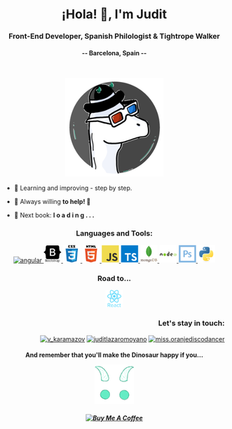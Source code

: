 <h1 align="center">¡Hola! 👋, I'm Judit</h1>
<h3 align="center">Front-End Developer, Spanish Philologist & Tightrope Walker</h3>
<h4 align="center">-- Barcelona, Spain --</h4>
<br />

<p align="center"> <img src="https://github.com/JuditKaramazov/JuditKaramazov/blob/186cbc74b79ac4ae4aa890217dce3e11f21f5ef3/aboutMe.png" width="225" height="225" alt="Original 'About me' visual asset."></p>


- 🌱 Learning and improving - step by step.

- 🤝 Always willing **to help! 💬**

- 📝 Next book: **l o a d i n g . . .**


<h3 align="center">Languages and Tools:</h3>
<p align="center"> <a href="https://angular.io" target="_blank" rel="noreferrer"> <img src="https://angular.io/assets/images/logos/angular/angular.svg" alt="angular" width="40" height="40"/> </a> <a href="https://getbootstrap.com" target="_blank" rel="noreferrer"> <img src="https://raw.githubusercontent.com/devicons/devicon/master/icons/bootstrap/bootstrap-plain-wordmark.svg" alt="bootstrap" width="40" height="40"/> </a> <a href="https://www.w3schools.com/css/" target="_blank" rel="noreferrer"> <img src="https://raw.githubusercontent.com/devicons/devicon/master/icons/css3/css3-original-wordmark.svg" alt="css3" width="40" height="40"/> </a> <a href="https://www.w3.org/html/" target="_blank" rel="noreferrer"> <img src="https://raw.githubusercontent.com/devicons/devicon/master/icons/html5/html5-original-wordmark.svg" alt="html5" width="40" height="40"/> </a> <a href="https://developer.mozilla.org/en-US/docs/Web/JavaScript" target="_blank" rel="noreferrer"> <img src="https://raw.githubusercontent.com/devicons/devicon/master/icons/javascript/javascript-original.svg" alt="javascript" width="40" height="40"/> </a> <a href="https://www.typescriptlang.org/" target="_blank" rel="noreferrer"> <img src="https://raw.githubusercontent.com/devicons/devicon/master/icons/typescript/typescript-original.svg" alt="typescript" width="40" height="40"/> </a> <a href="https://www.mongodb.com/" target="_blank" rel="noreferrer"> <img src="https://raw.githubusercontent.com/devicons/devicon/master/icons/mongodb/mongodb-original-wordmark.svg" alt="mongodb" width="40" height="40"/> </a> <a href="https://nodejs.org" target="_blank" rel="noreferrer"> <img src="https://raw.githubusercontent.com/devicons/devicon/master/icons/nodejs/nodejs-original-wordmark.svg" alt="nodejs" width="40" height="40"/> </a> <a href="https://www.photoshop.com/en" target="_blank" rel="noreferrer"> <img src="https://raw.githubusercontent.com/devicons/devicon/master/icons/photoshop/photoshop-line.svg" alt="photoshop" width="40" height="40"/> </a> <a href="https://www.python.org" target="_blank" rel="noreferrer"> <img src="https://raw.githubusercontent.com/devicons/devicon/master/icons/python/python-original.svg" alt="python" width="40" height="40"/> </a> </p>


<h3 align="center">Road to...</h3>
<p align="center"> <a href="https://reactjs.org/" target="_blank" rel="noreferrer"> <img src="https://raw.githubusercontent.com/devicons/devicon/master/icons/react/react-original-wordmark.svg" alt="react" width="40" height="40"/> </a> </p>



<h3 align="right">Let's stay in touch:</h3>
<p align="right">
<a href="https://twitter.com/v_karamazov" target="blank"><img align="center" src="https://raw.githubusercontent.com/rahuldkjain/github-profile-readme-generator/master/src/images/icons/Social/twitter.svg" alt="v_karamazov" height="30" width="40" /></a>
<a href="https://linkedin.com/in/juditlazaromoyano" target="blank"><img align="center" src="https://raw.githubusercontent.com/rahuldkjain/github-profile-readme-generator/master/src/images/icons/Social/linked-in-alt.svg" alt="juditlazaromoyano" height="30" width="40" /></a>
<a href="https://instagram.com/miss.oranjediscodancer" target="blank"><img align="center" src="https://raw.githubusercontent.com/rahuldkjain/github-profile-readme-generator/master/src/images/icons/Social/instagram.svg" alt="miss.oranjediscodancer" height="30" width="40" /></a>
</p>

<h4 align="center">
  <p> And remember that you'll make the Dinosaur happy if you...</p>
  <a href="https://karamazfolio.xyz/"><img src="https://github.com/JuditKaramazov/JuditKaramazfolio/blob/a7b1825e33711948f51e53e249751761e1779f56/public/karamaBrand.png" width="90" height="90" alt="Original logo asset.">
</h4>
<h5 align="center">
  <a href="https://www.buymeacoffee.com/JuditKaramazov" target="_blank"><img src="https://cdn.buymeacoffee.com/buttons/v2/default-yellow.png" alt="Buy Me A Coffee" style="height: 60px !important;width: 187px !important;" ></a>
</h2>
